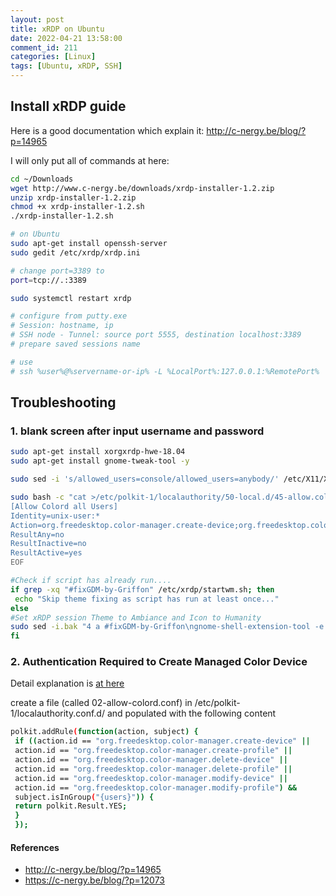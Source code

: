 ```yaml
---
layout: post
title: xRDP on Ubuntu
date: 2022-04-21 13:58:00
comment_id: 211
categories: [Linux]
tags: [Ubuntu, xRDP, SSH]
---
```


## Install xRDP guide

Here is a good documentation which explain it: <http://c-nergy.be/blog/?p=14965>

I will only put all of commands at here:

```sh
cd ~/Downloads
wget http://www.c-nergy.be/downloads/xrdp-installer-1.2.zip
unzip xrdp-installer-1.2.zip
chmod +x xrdp-installer-1.2.sh
./xrdp-installer-1.2.sh

# on Ubuntu
sudo apt-get install openssh-server
sudo gedit /etc/xrdp/xrdp.ini

# change port=3389 to
port=tcp://.:3389

sudo systemctl restart xrdp

# configure from putty.exe
# Session: hostname, ip
# SSH node - Tunnel: source port 5555, destination localhost:3389
# prepare saved sessions name

# use
# ssh %user%@%servername-or-ip% -L %LocalPort%:127.0.0.1:%RemotePort%
```

## Troubleshooting

### 1. blank screen after input username and password

```sh
sudo apt-get install xorgxrdp-hwe-18.04
sudo apt-get install gnome-tweak-tool -y

sudo sed -i 's/allowed_users=console/allowed_users=anybody/' /etc/X11/Xwrapper.config

sudo bash -c "cat >/etc/polkit-1/localauthority/50-local.d/45-allow.colord.pkla" <<EOF
[Allow Colord all Users]
Identity=unix-user:*
Action=org.freedesktop.color-manager.create-device;org.freedesktop.color-manager.create-profile;org.freedesktop.color-manager.delete-device;org.freedesktop.color-manager.delete-profile;org.freedesktop.color-manager.modify-device;org.freedesktop.color-manager.modify-profile
ResultAny=no
ResultInactive=no
ResultActive=yes
EOF

#Check if script has already run....
if grep -xq "#fixGDM-by-Griffon" /etc/xrdp/startwm.sh; then
 echo "Skip theme fixing as script has run at least once..."
else
#Set xRDP session Theme to Ambiance and Icon to Humanity
sudo sed -i.bak "4 a #fixGDM-by-Griffon\ngnome-shell-extension-tool -e ubuntu-appindicators@ubuntu.com\ngnome-shell-extension-tool -e ubuntu-dock@ubuntu.com\n\nif [ -f ~/.xrdp-fix-theme.txt ]; then\necho 'no action required'\nelse\ngsettings set org.gnome.desktop.interface gtk-theme 'Ambiance'\ngsettings set org.gnome.desktop.interface icon-theme 'Humanity'\necho 'check file for xrdp theme fix' >~/.xrdp-fix-theme.txt\nfi\n" /etc/xrdp/startwm.sh
fi
```

### 2. Authentication Required to Create Managed Color Device

Detail explanation is [at here](https://c-nergy.be/blog/?p=12073)

create a file (called 02-allow-colord.conf) in /etc/polkit-1/localauthority.conf.d/ and populated with the following content

```sh
polkit.addRule(function(action, subject) {
 if ((action.id == "org.freedesktop.color-manager.create-device" ||
 action.id == "org.freedesktop.color-manager.create-profile" ||
 action.id == "org.freedesktop.color-manager.delete-device" ||
 action.id == "org.freedesktop.color-manager.delete-profile" ||
 action.id == "org.freedesktop.color-manager.modify-device" ||
 action.id == "org.freedesktop.color-manager.modify-profile") &&
 subject.isInGroup("{users}")) {
 return polkit.Result.YES;
 }
 });
 ```

#### References

- <http://c-nergy.be/blog/?p=14965>
- <https://c-nergy.be/blog/?p=12073>
